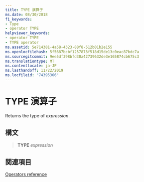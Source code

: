 ```yaml
---
title: TYPE 演算子
ms.date: 08/30/2018
f1_keywords:
- Type
- operator TYPE
helpviewer_keywords:
- operator TYPE
- TYPE operator
ms.assetid: 5e714381-4a58-4323-88f8-512b01b2e155
ms.openlocfilehash: 5f5687bcbf1257873f518d15de13c0eac87bdc7a
ms.sourcegitcommit: 9ee5df398bfd30a42739632de3e165874cb675c3
ms.translationtype: MT
ms.contentlocale: ja-JP
ms.lasthandoff: 11/22/2019
ms.locfileid: "74395366"
---
```

# <a name="operator-type"></a>TYPE 演算子

Returns the type of *expression*.

## <a name="syntax"></a>構文

> **TYPE** *expression*

## <a name="see-also"></a>関連項目

[Operators reference](operators-reference.md)

